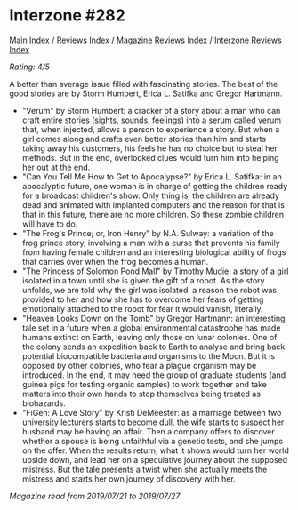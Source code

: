 # Interzone #282

[Main Index](../../../README.md) / [Reviews Index](../../README.md) / [Magazine Reviews Index](../README.md) / [Interzone Reviews Index](README.md)

*Rating: 4/5*

A better than average issue filled with fascinating stories. The best of the good stories are by Storm Humbert, Erica L. Satifka and Gregor Hartmann.

- "Verum" by Storm Humbert: a cracker of a story about a man who can craft entire stories (sights, sounds, feelings) into a serum called verum that, when injected, allows a person to experience a story. But when a girl comes along and crafts even better stories than him and starts taking away his customers, his feels he has no choice but to steal her methods. But in the end, overlooked clues would turn him into helping her out at the end.
- "Can You Tell Me How to Get to Apocalypse?" by Erica L. Satifka: in an apocalyptic future, one woman is in charge of getting the children ready for a broadcast children's show. Only thing is, the children are already dead and animated with implanted computers and the reason for that is that in this future, there are no more children. So these zombie children will have to do.
- "The Frog's Prince; or, Iron Henry" by N.A. Sulway: a variation of the frog prince story, involving a man with a curse that prevents his family from having female children and an interesting biological ability of frogs that carries over when the frog becomes a human.
- "The Princess of Solomon Pond Mall" by Timothy Mudie: a story of a girl isolated in a town until she is given the gift of a robot. As the story unfolds, we are told why the girl was isolated, a reason the robot was provided to her and how she has to overcome her fears of getting emotionally attached to the robot for fear it would vanish, literally.
- "Heaven Looks Down on the Tomb" by Gregor Hartmann: an interesting tale set in a future when a global environmental catastrophe has made humans extinct on Earth, leaving only those on lunar colonies. One of the colony sends an expedition back to Earth to analyse and bring back potential biocompatible bacteria and organisms to the Moon. But it is opposed by other colonies, who fear a plague organism may be introduced. In the end, it may need the group of graduate students (and guinea pigs for testing organic samples) to work together and take matters into their own hands to stop themselves being treated as biohazards.
- "FiGen: A Love Story" by Kristi DeMeester: as a marriage between two university lecturers starts to become dull, the wife starts to suspect her husband may be having an affair. Then a company offers to discover whether a spouse is being unfaithful via a genetic tests, and she jumps on the offer. When the results return, what it shows would turn her world upside down, and lead her on a speculative journey about the supposed mistress. But the tale presents a twist when she actually meets the mistress and starts her own journey of discovery with her.

*Magazine read from 2019/07/21 to 2019/07/27*
